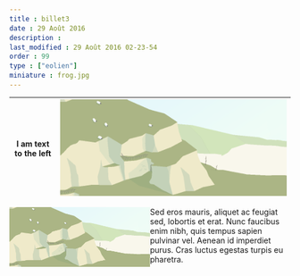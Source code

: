 ```yaml
---
title : billet3
date : 29 Août 2016
description : 
last_modified : 29 Août 2016 02-23-54
order : 99
type : ["eolien"]
miniature : frog.jpg
---
```


| I am text to the left  | ![CliffsByBjzaba-1472427750477.png](https://raw.githubusercontent.com/id2m/peb01/master/images/_originals/CliffsByBjzaba-1472427750477.png?token=AT5UuEA8IYmBAm6ocV3xELo2PaAnn4_pks5Xw7U7wA%3D%3D) |
|-|-|


<img style="float:left;" width="50%"   src="https://raw.githubusercontent.com/id2m/peb01/master/images/_originals/CliffsByBjzaba-1472427750477.png?token=AT5UuEA8IYmBAm6ocV3xELo2PaAnn4_pks5Xw7U7wA%3D%3D" /> <span>Sed eros mauris, aliquet ac feugiat sed, lobortis et erat. Nunc faucibus enim nibh, quis tempus sapien pulvinar vel. Aenean id imperdiet purus. Cras luctus egestas turpis eu pharetra. </span>